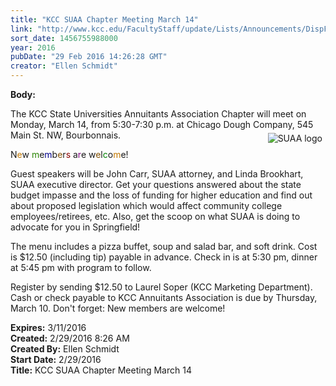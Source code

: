 ```yaml
---
title: "KCC SUAA Chapter Meeting March 14"
link: "http://www.kcc.edu/FacultyStaff/update/Lists/Announcements/DispForm.aspx?ID=2171"
sort_date: 1456755988000
year: 2016
pubDate: "29 Feb 2016 14:26:28 GMT"
creator: "Ellen Schmidt"
---
```


<div><b>Body:</b> <div class="ExternalClass66D8463C823A401AB0C1CF7BCC49ADF1"><p>The KCC State Universities Annuitants Association Chapter will meet on Monday, March 14, from 5:30-7:30 p.m. at Chicago Dough Company, 545 Main St. NW, Bourbonnais. <img alt="SUAA logo" src="/FacultyStaff/update/PublishingImages/SUAA-logo-2.jpg" style="vertical-align:auto;float:right;margin:5px" /></p>
<p>​N<span style="color:#c27801">e</span>w <span style="color:#288400">m</span>e<span style="color:darkblue">m</span>b<span style="color:#815001">e</span>r<span style="color:darkred">s</span> a<span style="color:purple">r</span>e w<span style="color:#815001">e</span>l<span style="color:green">c</span>o<span style="color:#c27801">m</span>e!</p>
<p>Guest speakers will be John Carr, SUAA attorney, and Linda Brookhart, SUAA executive director. Get your questions answered about the state budget impasse and the loss of funding for higher education and find out about proposed legislation which would affect community college employees/retirees, etc. Also, get the scoop on what SUAA is doing to advocate for you in Springfield!</p>
<p>The menu includes a pizza buffet, soup and salad bar, and soft drink. Cost is $12.50 (including tip) payable in advance. Check in is at 5:30 pm, dinner at 5:45 pm with program to follow.</p>
<p>Register by sending $12.50 to Laurel Soper (KCC Marketing Department). Cash or check payable to KCC Annuitants Association is due by Thursday, March 10. Don't forget: New members are welcome! </p></div></div>
<div><b>Expires:</b> 3/11/2016</div>
<div><b>Created:</b> 2/29/2016 8:26 AM</div>
<div><b>Created By:</b> Ellen Schmidt</div>
<div><b>Start Date:</b> 2/29/2016</div>
<div><b>Title:</b> KCC SUAA Chapter Meeting March 14</div>
